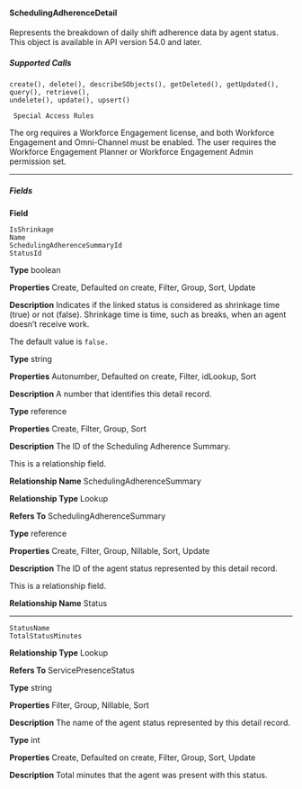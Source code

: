 #### SchedulingAdherenceDetail

Represents the breakdown of daily shift adherence data by agent status. This object is available in API version 54.0 and later.

##### Supported Calls
```
create(), delete(), describeSObjects(), getDeleted(), getUpdated(), query(), retrieve(),
undelete(), update(), upsert()

 Special Access Rules

```
The org requires a Workforce Engagement license, and both Workforce Engagement and Omni-Channel must be enabled. The user
requires the Workforce Engagement Planner or Workforce Engagement Admin permission set.


-----

##### Fields

**Field**
```
IsShrinkage
Name
SchedulingAdherenceSummaryId
StatusId

```

**Type**
boolean

**Properties**
Create, Defaulted on create, Filter, Group, Sort, Update

**Description**
Indicates if the linked status is considered as shrinkage time (true) or not (false).
Shrinkage time is time, such as breaks, when an agent doesn’t receive work.

The default value is `false.`

**Type**
string

**Properties**
Autonumber, Defaulted on create, Filter, idLookup, Sort

**Description**
A number that identifies this detail record.

**Type**
reference

**Properties**
Create, Filter, Group, Sort

**Description**
The ID of the Scheduling Adherence Summary.

This is a relationship field.

**Relationship Name**
SchedulingAdherenceSummary

**Relationship Type**
Lookup

**Refers To**
SchedulingAdherenceSummary

**Type**
reference

**Properties**
Create, Filter, Group, Nillable, Sort, Update

**Description**
The ID of the agent status represented by this detail record.

This is a relationship field.

**Relationship Name**
Status


-----

```
StatusName
TotalStatusMinutes

```

**Relationship Type**
Lookup

**Refers To**
ServicePresenceStatus

**Type**
string

**Properties**
Filter, Group, Nillable, Sort

**Description**
The name of the agent status represented by this detail record.

**Type**
int

**Properties**
Create, Defaulted on create, Filter, Group, Sort, Update

**Description**
Total minutes that the agent was present with this status.

